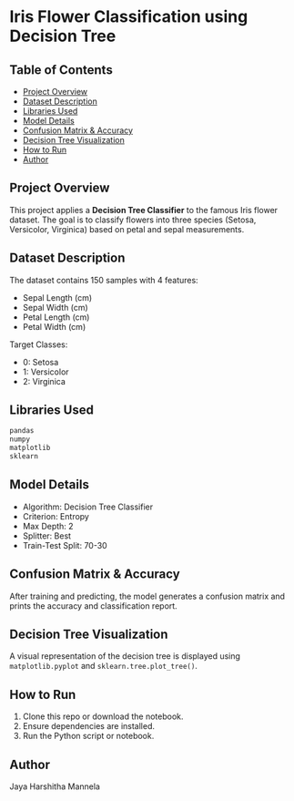 # Iris Flower Classification using Decision Tree

##  Table of Contents
- [Project Overview](#project-overview)
- [Dataset Description](#dataset-description)
- [Libraries Used](#libraries-used)
- [Model Details](#model-details)
- [Confusion Matrix & Accuracy](#confusion-matrix--accuracy)
- [Decision Tree Visualization](#decision-tree-visualization)
- [How to Run](#how-to-run)
- [Author](#author)

##  Project Overview
This project applies a **Decision Tree Classifier** to the famous Iris flower dataset. The goal is to classify flowers into three species (Setosa, Versicolor, Virginica) based on petal and sepal measurements.

##  Dataset Description
The dataset contains 150 samples with 4 features:
- Sepal Length (cm)
- Sepal Width (cm)
- Petal Length (cm)
- Petal Width (cm)

Target Classes:
- 0: Setosa
- 1: Versicolor
- 2: Virginica

##  Libraries Used
```python
pandas
numpy
matplotlib
sklearn
```

##  Model Details
- Algorithm: Decision Tree Classifier
- Criterion: Entropy
- Max Depth: 2
- Splitter: Best
- Train-Test Split: 70-30

##  Confusion Matrix & Accuracy
After training and predicting, the model generates a confusion matrix and prints the accuracy and classification report.

##  Decision Tree Visualization
A visual representation of the decision tree is displayed using `matplotlib.pyplot` and `sklearn.tree.plot_tree()`.

##  How to Run
1. Clone this repo or download the notebook.
2. Ensure dependencies are installed.
3. Run the Python script or notebook.

##  Author
Jaya Harshitha Mannela
